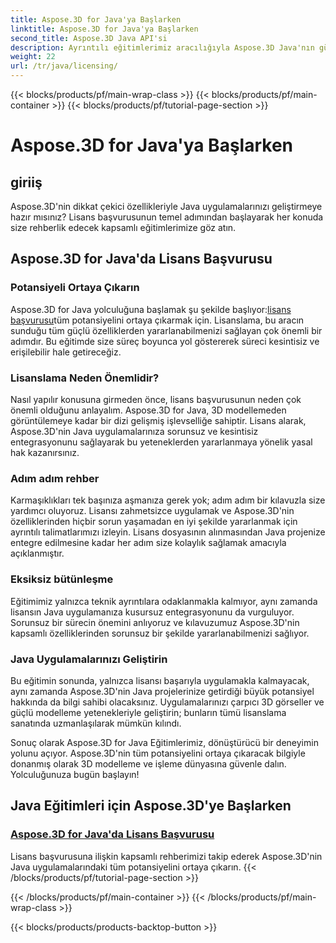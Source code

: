 ```yaml
---
title: Aspose.3D for Java'ya Başlarken
linktitle: Aspose.3D for Java'ya Başlarken
second_title: Aspose.3D Java API'si
description: Ayrıntılı eğitimlerimiz aracılığıyla Aspose.3D Java'nın gücünü keşfedin. Bu güçlü Java aracının tüm özelliklerini ortaya çıkarmak için lisansları nasıl uygulayacağınızı öğrenin.
weight: 22
url: /tr/java/licensing/
---
```


{{< blocks/products/pf/main-wrap-class >}}
{{< blocks/products/pf/main-container >}}
{{< blocks/products/pf/tutorial-page-section >}}

# Aspose.3D for Java'ya Başlarken

## giriiş

Aspose.3D'nin dikkat çekici özellikleriyle Java uygulamalarınızı geliştirmeye hazır mısınız? Lisans başvurusunun temel adımından başlayarak her konuda size rehberlik edecek kapsamlı eğitimlerimize göz atın.

## Aspose.3D for Java'da Lisans Başvurusu

### Potansiyeli Ortaya Çıkarın

 Aspose.3D for Java yolculuğuna başlamak şu şekilde başlıyor:[lisans başvurusu](./applying-license-in-aspose-3d/)tüm potansiyelini ortaya çıkarmak için. Lisanslama, bu aracın sunduğu tüm güçlü özelliklerden yararlanabilmenizi sağlayan çok önemli bir adımdır. Bu eğitimde size süreç boyunca yol göstererek süreci kesintisiz ve erişilebilir hale getireceğiz.

### Lisanslama Neden Önemlidir?

Nasıl yapılır konusuna girmeden önce, lisans başvurusunun neden çok önemli olduğunu anlayalım. Aspose.3D for Java, 3D modellemeden görüntülemeye kadar bir dizi gelişmiş işlevselliğe sahiptir. Lisans alarak, Aspose.3D'nin Java uygulamalarınıza sorunsuz ve kesintisiz entegrasyonunu sağlayarak bu yeteneklerden yararlanmaya yönelik yasal hak kazanırsınız.

### Adım adım rehber

Karmaşıklıkları tek başınıza aşmanıza gerek yok; adım adım bir kılavuzla size yardımcı oluyoruz. Lisansı zahmetsizce uygulamak ve Aspose.3D'nin özelliklerinden hiçbir sorun yaşamadan en iyi şekilde yararlanmak için ayrıntılı talimatlarımızı izleyin. Lisans dosyasının alınmasından Java projenize entegre edilmesine kadar her adım size kolaylık sağlamak amacıyla açıklanmıştır.

### Eksiksiz bütünleşme

Eğitimimiz yalnızca teknik ayrıntılara odaklanmakla kalmıyor, aynı zamanda lisansın Java uygulamanıza kusursuz entegrasyonunu da vurguluyor. Sorunsuz bir sürecin önemini anlıyoruz ve kılavuzumuz Aspose.3D'nin kapsamlı özelliklerinden sorunsuz bir şekilde yararlanabilmenizi sağlıyor.

### Java Uygulamalarınızı Geliştirin

Bu eğitimin sonunda, yalnızca lisansı başarıyla uygulamakla kalmayacak, aynı zamanda Aspose.3D'nin Java projelerinize getirdiği büyük potansiyel hakkında da bilgi sahibi olacaksınız. Uygulamalarınızı çarpıcı 3D görseller ve güçlü modelleme yetenekleriyle geliştirin; bunların tümü lisanslama sanatında uzmanlaşılarak mümkün kılındı.

Sonuç olarak Aspose.3D for Java Eğitimlerimiz, dönüştürücü bir deneyimin yolunu açıyor. Aspose.3D'nin tüm potansiyelini ortaya çıkaracak bilgiyle donanmış olarak 3D modelleme ve işleme dünyasına güvenle dalın. Yolculuğunuza bugün başlayın!
## Java Eğitimleri için Aspose.3D'ye Başlarken
### [Aspose.3D for Java'da Lisans Başvurusu](./applying-license-in-aspose-3d/)
Lisans başvurusuna ilişkin kapsamlı rehberimizi takip ederek Aspose.3D'nin Java uygulamalarındaki tüm potansiyelini ortaya çıkarın.
{{< /blocks/products/pf/tutorial-page-section >}}

{{< /blocks/products/pf/main-container >}}
{{< /blocks/products/pf/main-wrap-class >}}

{{< blocks/products/products-backtop-button >}}
